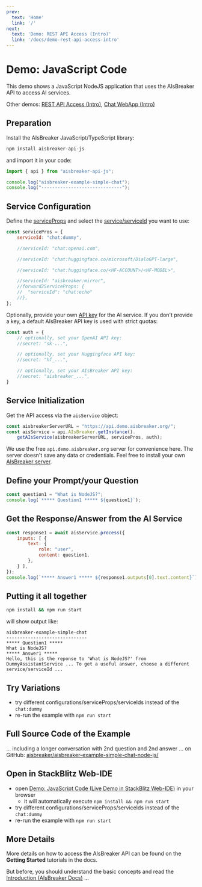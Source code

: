 ```yaml
---
prev:
  text: 'Home'
  link: '/'
next:
  text: 'Demo: REST API Access (Intro)'
  link: '/docs/demo-rest-api-access-intro'
---
```


# Demo: JavaScript Code
This demo shows a JavaScript NodeJS application that uses the AIsBreaker API to access AI services.

Other demos: [REST API Access (Intro)](./demo-rest-api-access-intro), [Chat WebApp (Intro)](./demo-chat-webapp-intro)


## Preparation
Install the AIsBreaker JavaScript/TypeScript library:
```bash
npm install aisbreaker-api-js
```
and import it in your code:
```JavaScript
import { api } from "aisbreaker-api-js";

console.log("aisbreaker-example-simple-chat");
console.log("------------------------------");
```

## Service Configuration
Define the [serviceProps](./service-properties) and select the [service/serviceId](./serviceId) you want to use:
```JavaScript
const servicePros = {
    serviceId: "chat:dummy",

    //serviceId: "chat:openai.com",

    //serviceId: "chat:huggingface.co/microsoft/DialoGPT-large",

    //serviceId: "chat:huggingface.co/<HF-ACCOUNT>/<HF-MODEL>",

    //serviceId: "aisbreaker:mirror",
    //forward2ServiceProps: {
    //  "serviceId": "chat:echo"
    //},
};
```

Optionally, provide your own [API key](./api-keys) for the AI service. If you don't provide a key, a default AIsBreaker API key is used with strict quotas:
```JavaScript
const auth = {
    // optionally, set your OpenAI API key:
    //secret: "sk-...",

    // optionally, set your Huggingface API key:
    //secret: "hf_...",

    // optionally, set your AIsBreaker API key:
    //secret: "aisbreaker_...",
}
```

## Service Initialization
Get the API access via the `aisService` object:
```JavaScript
const aisbreakerServerURL = "https://api.demo.aisbreaker.org/";
const aisService = api.AIsBreaker.getInstance().
    getAIsService(aisbreakerServerURL, servicePros, auth);
```
We use the free `api.demo.aisbreaker.org` server for convenience here. The server doesn't save any data or credentials. Feel free to install your own [AIsBreaker server](aisbreaker-server).

## Define your Prompt/your Question
```JavaScript
const question1 = "What is NodeJS?";
console.log(`***** Question1 ***** ${question1}`);
```

## Get the Response/Answer from the AI Service
```JavaScript[aisbreaker-simple-chat.js (part)]
const response1 = await aisService.process({
    inputs: [ {
        text: {
            role: "user",
            content: question1,
        },
    } ],
});
console.log(`***** Answer1 ***** ${response1.outputs[0].text.content}`);
```

## Putting it all together
```bash
npm install && npm run start
```

will show output like:
```
aisbreaker-example-simple-chat
------------------------------
***** Question1 *****
What is NodeJS?
***** Answer1 *****
Hello, this is the reponse to 'What is NodeJS?' from DummyAssistantService ... To get a useful answer, choose a different service/serviceId ...
```

## Try Variations
- try different configurations/serviceProps/serviceIds instead of the `chat:dummy`
- re-run the example with `npm run start`

## Full Source Code of the Example
... including a longer conversation with 2nd question and 2nd answer ... on GitHub: [aisbreaker/aisbreaker-example-simple-chat-node-js/](https://github.com/aisbreaker/aisbreaker-example-simple-chat-node-js/)

## Open in StackBlitz Web-IDE
- open [Demo: JavaScript Code (Live Demo in StackBlitz Web-IDE)](https://stackblitz.com/github/aisbreaker/aisbreaker-example-simple-chat-node-js?title=AIsBreaker+Example+Simple+Chat-node-js&file=aisbreaker-simple-chat.js&startScript=install,start) in your browser
    - it will automatically execute `npm install && npm run start`
- try different configurations/serviceProps/serviceIds instead of the `chat:dummy`
- re-run the example with `npm run start`

## More Details
More details on how to access the AIsBreaker API can be found on the **Getting Started** tutorials in the docs.

But before, you should understand the basic concepts and read the [Introduction (AIsBreaker Docs)](/docs/) ...

